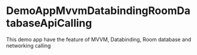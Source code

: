 # DemoAppMvvmDatabindingRoomDatabaseApiCalling
This demo app have the feature of MVVM, Databinding, Room database and networking calling
